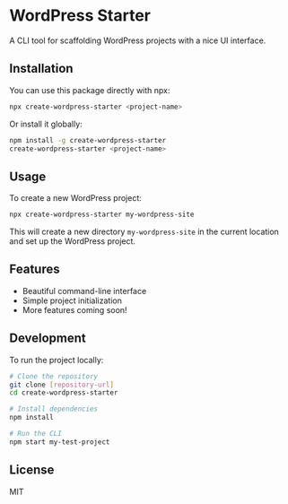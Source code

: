 # WordPress Starter

A CLI tool for scaffolding WordPress projects with a nice UI interface.

## Installation

You can use this package directly with npx:

```bash
npx create-wordpress-starter <project-name>
```

Or install it globally:

```bash
npm install -g create-wordpress-starter
create-wordpress-starter <project-name>
```

## Usage

To create a new WordPress project:

```bash
npx create-wordpress-starter my-wordpress-site
```

This will create a new directory `my-wordpress-site` in the current location and set up the WordPress project.

## Features

- Beautiful command-line interface
- Simple project initialization
- More features coming soon!

## Development

To run the project locally:

```bash
# Clone the repository
git clone [repository-url]
cd create-wordpress-starter

# Install dependencies
npm install

# Run the CLI
npm start my-test-project
```

## License

MIT 
